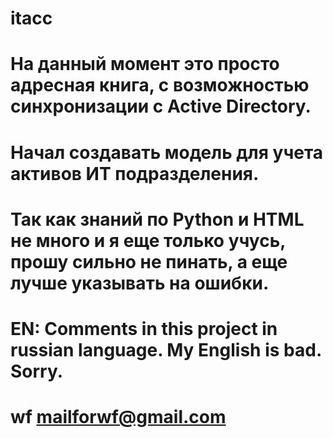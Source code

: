 # itacc
# На данный момент это просто адресная книга, с возможностью синхронизации с Active Directory. 
# Начал создавать модель для учета активов ИТ подразделения. 
# Так как знаний по Python и HTML не много и я еще только учусь, прошу сильно не пинать, а еще лучше указывать на ошибки.

# EN: Comments in this project in russian language. My English is bad. Sorry. 

# wf <mailforwf@gmail.com>
